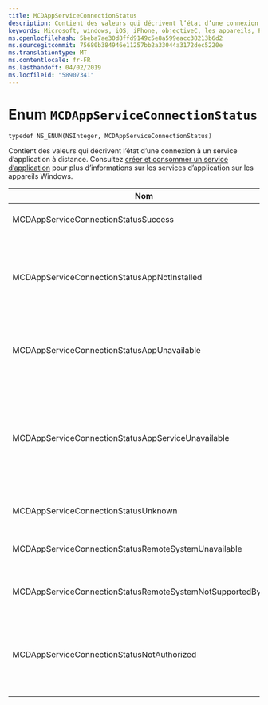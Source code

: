 ```yaml
---
title: MCDAppServiceConnectionStatus
description: Contient des valeurs qui décrivent l’état d’une connexion à un service d’application à distance.
keywords: Microsoft, windows, iOS, iPhone, objectiveC, les appareils, Project Rome connectés
ms.openlocfilehash: 5beba7ae30d8ffd9149c5e8a599eacc38213b6d2
ms.sourcegitcommit: 75680b384946e11257bb2a33044a3172dec5220e
ms.translationtype: MT
ms.contentlocale: fr-FR
ms.lasthandoff: 04/02/2019
ms.locfileid: "58907341"
---
```

# <a name="enum-mcdappserviceconnectionstatus"></a>Enum `MCDAppServiceConnectionStatus`

```
typedef NS_ENUM(NSInteger, MCDAppServiceConnectionStatus)
```

Contient des valeurs qui décrivent l’état d’une connexion à un service d’application à distance. Consultez [créer et consommer un service d’application](https://docs.microsoft.com/windows/uwp/launch-resume/how-to-create-and-consume-an-app-service) pour plus d’informations sur les services d’application sur les appareils Windows.

|Nom   |Value   |Description   |
|--------|-------|-------------|
|MCDAppServiceConnectionStatusSuccess | 0| La connexion au service d’application a été ouverte avec succès.|
|MCDAppServiceConnectionStatusAppNotInstalled | 1| Le package pour le service d’application à laquelle une connexion a été tentée n’est pas installé sur l’appareil. Vérifiez que le package est installé avant d’essayer d’ouvrir une connexion au service d’application.|
|MCDAppServiceConnectionStatusAppUnavailable | 2| Le package pour le service d’application à laquelle une connexion a été tentée est temporairement indisponible. Tentez de vous connecter plus tard.|
|MCDAppServiceConnectionStatusAppServiceUnavailable | 3| L’application avec l’ID de package spécifié est installé et disponible, mais l’application ne déclare pas de prise en charge pour le service de l’application spécifiée. Vérifiez que le nom du service d’application et la version de l’application sont corrects.|
|MCDAppServiceConnectionStatusUnknown | 4| La connexion n’a pas pu être établie pour une raison inconnue.|
|MCDAppServiceConnectionStatusRemoteSystemUnavailable | 5| Le périphérique distant cible ou l’application n’est plus disponible pour la connexion.|
|MCDAppServiceConnectionStatusRemoteSystemNotSupportedByApp | 6|L’application cliente n’est pas configurée pour prendre en charge la connectivité à distance.|
|MCDAppServiceConnectionStatusNotAuthorized | 7| L’appareil client n’est pas autorisé à prendre en charge la connectivité à distance. Cela peut se produire, car la MCDAppServiceConnection a été passée à un jeton non valide.|